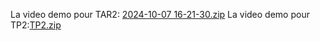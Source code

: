 La video demo pour TAR2:
[2024-10-07 16-21-30.zip](https://github.com/user-attachments/files/17280446/2024-10-07.16-21-30.zip)
La video demo pour TP2:[TP2.zip](https://github.com/user-attachments/files/17285187/TP2.zip)
